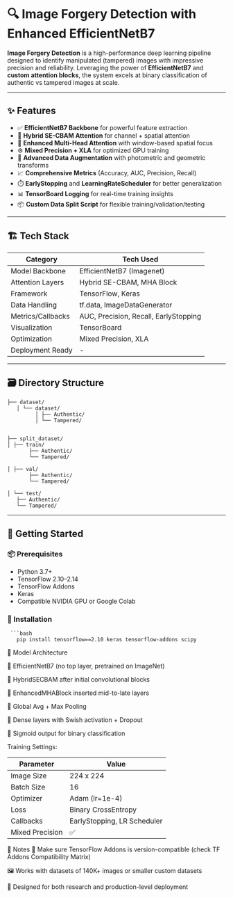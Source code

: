 # 🔍 Image Forgery Detection with Enhanced EfficientNetB7

**Image Forgery Detection** is a high-performance deep learning pipeline designed to identify manipulated (tampered) images with impressive precision and reliability. Leveraging the power of **EfficientNetB7** and **custom attention blocks**, the system excels at binary classification of authentic vs tampered images at scale.

---

## ✨ Features

- ✅ **EfficientNetB7 Backbone** for powerful feature extraction  
- 🧠 **Hybrid SE-CBAM Attention** for channel + spatial attention  
- 🔁 **Enhanced Multi-Head Attention** with window-based spatial focus  
- ⚙️ **Mixed Precision + XLA** for optimized GPU training  
- 🧪 **Advanced Data Augmentation** with photometric and geometric transforms  
- 📈 **Comprehensive Metrics** (Accuracy, AUC, Precision, Recall)  
- ⏱️ **EarlyStopping** and **LearningRateScheduler** for better generalization  
- 📊 **TensorBoard Logging** for real-time training insights  
- 📦 **Custom Data Split Script** for flexible training/validation/testing

---

## 🏗️ Tech Stack

| Category           | Tech Used                     |
|--------------------|-------------------------------|
| Model Backbone     | EfficientNetB7 (Imagenet)     |
| Attention Layers   | Hybrid SE-CBAM, MHA Block     |
| Framework          | TensorFlow, Keras             |
| Data Handling      | tf.data, ImageDataGenerator   |
| Metrics/Callbacks  | AUC, Precision, Recall, EarlyStopping |
| Visualization      | TensorBoard                   |
| Optimization       | Mixed Precision, XLA          |
| Deployment Ready   | -                             |

---

## 🗃️ Directory Structure

    ├── dataset/
       │ └── dataset/
             │ ├── Authentic/
             │ └── Tampered/


    ├── split_dataset/
    │ ├── train/
           ├── Authentic/
           └── Tampered/

    │ ├── val/
           ├── Authentic/
           └── Tampered/

    │ └── test/
       ├── Authentic/
       └── Tampered/





---

## 🧪 Getting Started

### 📦 Prerequisites

- Python 3.7+
- TensorFlow 2.10–2.14
- TensorFlow Addons
- Keras
- Compatible NVIDIA GPU or Google Colab

### 🔧 Installation

     ```bash
       pip install tensorflow==2.10 keras tensorflow-addons scipy





🧠 Model Architecture


🔹 EfficientNetB7 (no top layer, pretrained on ImageNet)

🔸 HybridSECBAM after initial convolutional blocks

🔸 EnhancedMHABlock inserted mid-to-late layers

🔹 Global Avg + Max Pooling

🔹 Dense layers with Swish activation + Dropout

🔸 Sigmoid output for binary classification



Training Settings:

| Parameter 	|  Value|
|---------------|---------|
| Image Size	| 224 x 224|
| Batch Size	| 16      |
| Optimizer	| Adam (lr=1e-4)|
| Loss	    | Binary CrossEntropy|
| Callbacks	|  EarlyStopping, LR Scheduler|
| Mixed Precision	| ✅      |



📝 Notes
🔄 Make sure TensorFlow Addons is version-compatible (check TF Addons Compatibility Matrix)

🖼️ Works with datasets of 140K+ images or smaller custom datasets

🧪 Designed for both research and production-level deployment
